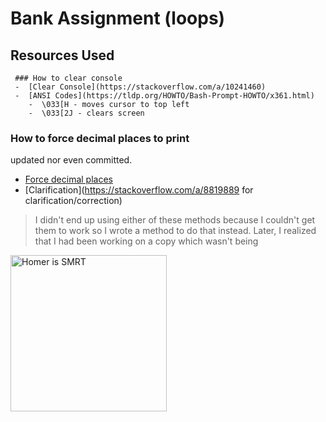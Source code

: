 # Bank Assignment (loops)

## Resources Used
     ### How to clear console
     -  [Clear Console](https://stackoverflow.com/a/10241460)
     -  [ANSI Codes](https://tldp.org/HOWTO/Bash-Prompt-HOWTO/x361.html)
        -  \033[H - moves cursor to top left
        -  \033[2J - clears screen
   ### How to force decimal places to print
   updated nor even committed. 
   -  [Force decimal
      places](https://mkyong.com/java/java-display-double-in-2-decimal-points/)
   -  [Clarification](https://stackoverflow.com/a/8819889 for
      clarification/correction)
 > I didn't end up using either of these methods because I couldn't get them
   to work so I wrote a method to do that instead. Later, I realized that I had been working on a copy which wasn't being
   

<img src="http://www.quickmeme.com/img/38/383ecc8afd8d21a502ed92ebfcfc060a615a644993bad9b127755f7c60d54582.jpg" width="250" alt="Homer is SMRT" />
